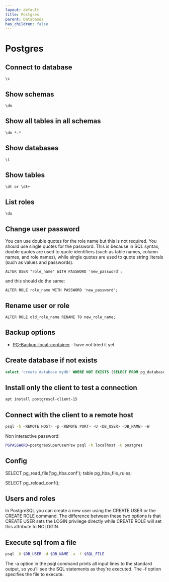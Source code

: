 ```yaml
---
layout: default
title: Postgres
parent: Databases
has_children: false
---
```


# Postgres

## Connect to database

`\c`

## Show schemas

`\dn`

## Show all tables in all schemas

`\dn *.*`

## Show databases

`\l`

## Show tables

`\dt or \dt+`

## List roles

`\du`

## Change user password

You can use double quotes for the role name but this is not required. You
should use single quotes for the password. This is because in SQL syntax,
double quotes are used to quote identifiers (such as table names, column names,
and role names), while single quotes are used to quote string literals
(such as values and passwords).

`ALTER USER "role_name" WITH PASSWORD 'new_password';`

and this should do the same:

`ALTER ROLE role_name WITH PASSWORD 'new_password';`

## Rename user or role

`ALTER ROLE old_role_name RENAME TO new_role_name;`

## Backup options

* [PG-Backup-local-container](https://github.com/prodrigestivill/docker-postgres-backup-local) - have not tried it yet

## Create database if not exists

```sql
select 'create database mydb' WHERE NOT EXISTS (SELECT FROM pg_database WHERE datname = 'mydb')\gexec
```

## Install only the client to test a connection

```bash
apt install postgresql-client-15
```

## Connect with the client to a remote host

```bash
psql -h <REMOTE HOST> -p <REMOTE PORT> -U <DB_USER> <DB_NAME> -W
```

Non interactive password:

```bash
PGPASSWORD=postgresSuperUserPsw psql -h localhost -U postgres
```

## Config

SELECT pg_read_file('pg_hba.conf');
table pg_hba_file_rules;

SELECT pg_reload_conf();

## Users and roles

In PostgreSQL you can create a new user using the CREATE USER or the CREATE ROLE command.
The difference between these two options is that CREATE USER sets the LOGIN privilege
directly while CREATE ROLE will set this attribute to NOLOGIN.

## Execute sql from a file

```bash
psql -U $DB_USER -d $DB_NAME -a -f $SQL_FILE
```

The -a option in the psql command prints all input lines to the standard output,
so you'll see the SQL statements as they're executed. The -f option specifies the file to execute.
